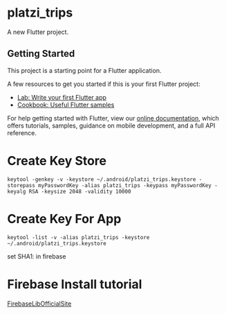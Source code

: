 # platzi_trips

A new Flutter project.

## Getting Started

This project is a starting point for a Flutter application.

A few resources to get you started if this is your first Flutter project:

- [Lab: Write your first Flutter app](https://flutter.dev/docs/get-started/codelab)
- [Cookbook: Useful Flutter samples](https://flutter.dev/docs/cookbook)

For help getting started with Flutter, view our
[online documentation](https://flutter.dev/docs), which offers tutorials,
samples, guidance on mobile development, and a full API reference.



# Create Key Store
`keytool -genkey -v -keystore ~/.android/platzi_trips.keystore -storepass myPasswordKey -alias platzi_trips -keypass myPasswordKey -keyalg RSA -keysize 2048 -validity 10000`

# Create Key For App
`keytool -list -v -alias platzi_trips -keystore ~/.android/platzi_trips.keystore`

set SHA1: in firebase


# Firebase Install tutorial

[FirebaseLibOfficialSite](https://firebase.flutter.dev/docs/overview)